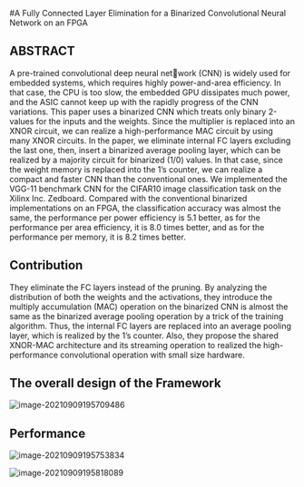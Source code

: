 #A Fully Connected Layer Elimination for a Binarized Convolutional Neural Network on an FPGA
## ABSTRACT

A pre-trained convolutional deep neural network (CNN) is widely used for embedded systems, which requires highly power-and-area efficiency. In that case, the CPU is too slow, the embedded GPU dissipates much power, and the ASIC cannot keep up with the rapidly progress of the CNN variations. This
paper uses a binarized CNN which treats only binary 2-values for the inputs and the weights. Since the multiplier is replaced into an XNOR circuit, we can realize a high-performance MAC circuit by using many XNOR circuits. In the paper, we eliminate internal FC layers excluding the last one, then, insert a binarized average pooling layer, which can be realized by a majority circuit for binarized (1/0) values. In that case, since the weight memory is replaced into the 1’s counter, we can realize a compact and faster CNN than the conventional ones. We implemented the VGG-11 benchmark CNN for the CIFAR10 image classification task on the Xilinx Inc. Zedboard. Compared with the conventional binarized implementations on an FPGA, the classification accuracy was almost the same, the performance per power efficiency is 5.1 better, as for the performance per area efficiency, it is 8.0 times better, and as for the performance per memory, it is 8.2 times better.

## Contribution

They eliminate the FC layers instead of the pruning. By analyzing the distribution of both the weights and the activations, they introduce the multiply accumulation (MAC) operation on the binarized CNN is almost the same as the binarized average pooling operation by a trick of the training algorithm. Thus, the internal FC layers are replaced into an average pooling layer, which is realized by the 1’s counter. Also, they propose the shared XNOR-MAC architecture and its streaming operation to realized the high-performance convolutional operation with small size hardware.

## The overall design of the Framework

![image-20210909195709486](https://gitee.com/feiyipengfei/pic-md1/raw/master/20210909195709.png)

## Performance

![image-20210909195753834](https://gitee.com/feiyipengfei/pic-md1/raw/master/20210909195753.png)

![image-20210909195818089](https://gitee.com/feiyipengfei/pic-md1/raw/master/20210909195818.png)

